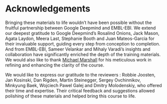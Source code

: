 # Acknowledgements

Bringing these materials to life wouldn’t have been possible without the fruitful partnership between Google Deepmind and EMBL-EBI. We extend our deepest gratitude to Google Deepmind’s Rosalind Onions, Jack Mason, Agata Laydon, Meera Last, Stephanie Booth and Juan Mateos-Garcia for their invaluable support, guiding every step from conception to completion. And from EMBL-EBI, Sameer Velankar and Mihaly Varadi’s insights and collaboration have significantly enriched the depth of the training materials. We would also like to thank [Michael Marshall](https://www.michaelcmarshall.com/) for his meticulous work in refining and enhancing the clarity of the course.

We would like to express our gratitude to the reviewers : Robbie Joosten, Jan Kosinski, Dan Rigden, Martin Steinegger, Sergey Ovchinnikov, Minkyung Baek, Wojciech Pawel Galej and Dmitry Molodenskiy, who offered their time and expertise. Their critical feedback and suggestions allowed polishing of these materials and helped bring this course to life.
